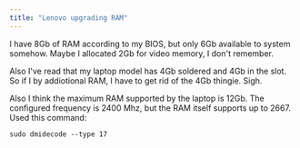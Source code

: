 ```yaml
---
title: "Lenovo upgrading RAM"
---
```


I have 8Gb of RAM according to my BIOS, but only 6Gb available to system somehow. Maybe I allocated 2Gb for video memory, I don't remember.

Also I've read that my laptop model has 4Gb soldered and 4Gb in the slot. So if I by addiotional RAM, I have to get rid of the 4Gb thingie. Sigh.

Also I think the maximum RAM supported by the laptop is 12Gb. The configured frequency is 2400 Mhz, but the RAM itself supports up to 2667. Used this command:
```shell
sudo dmidecode --type 17
```
